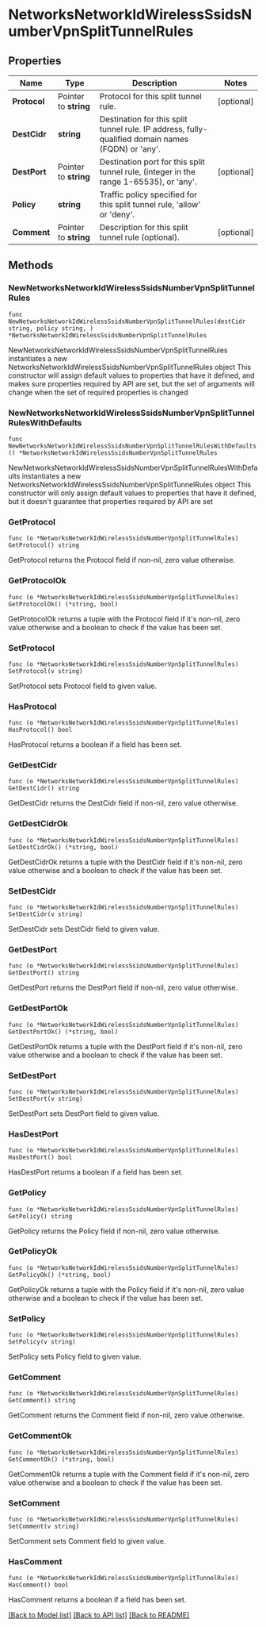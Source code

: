# NetworksNetworkIdWirelessSsidsNumberVpnSplitTunnelRules

## Properties

Name | Type | Description | Notes
------------ | ------------- | ------------- | -------------
**Protocol** | Pointer to **string** | Protocol for this split tunnel rule. | [optional] 
**DestCidr** | **string** | Destination for this split tunnel rule. IP address, fully-qualified domain names (FQDN) or &#39;any&#39;. | 
**DestPort** | Pointer to **string** | Destination port for this split tunnel rule, (integer in the range 1-65535), or &#39;any&#39;. | [optional] 
**Policy** | **string** | Traffic policy specified for this split tunnel rule, &#39;allow&#39; or &#39;deny&#39;. | 
**Comment** | Pointer to **string** | Description for this split tunnel rule (optional). | [optional] 

## Methods

### NewNetworksNetworkIdWirelessSsidsNumberVpnSplitTunnelRules

`func NewNetworksNetworkIdWirelessSsidsNumberVpnSplitTunnelRules(destCidr string, policy string, ) *NetworksNetworkIdWirelessSsidsNumberVpnSplitTunnelRules`

NewNetworksNetworkIdWirelessSsidsNumberVpnSplitTunnelRules instantiates a new NetworksNetworkIdWirelessSsidsNumberVpnSplitTunnelRules object
This constructor will assign default values to properties that have it defined,
and makes sure properties required by API are set, but the set of arguments
will change when the set of required properties is changed

### NewNetworksNetworkIdWirelessSsidsNumberVpnSplitTunnelRulesWithDefaults

`func NewNetworksNetworkIdWirelessSsidsNumberVpnSplitTunnelRulesWithDefaults() *NetworksNetworkIdWirelessSsidsNumberVpnSplitTunnelRules`

NewNetworksNetworkIdWirelessSsidsNumberVpnSplitTunnelRulesWithDefaults instantiates a new NetworksNetworkIdWirelessSsidsNumberVpnSplitTunnelRules object
This constructor will only assign default values to properties that have it defined,
but it doesn't guarantee that properties required by API are set

### GetProtocol

`func (o *NetworksNetworkIdWirelessSsidsNumberVpnSplitTunnelRules) GetProtocol() string`

GetProtocol returns the Protocol field if non-nil, zero value otherwise.

### GetProtocolOk

`func (o *NetworksNetworkIdWirelessSsidsNumberVpnSplitTunnelRules) GetProtocolOk() (*string, bool)`

GetProtocolOk returns a tuple with the Protocol field if it's non-nil, zero value otherwise
and a boolean to check if the value has been set.

### SetProtocol

`func (o *NetworksNetworkIdWirelessSsidsNumberVpnSplitTunnelRules) SetProtocol(v string)`

SetProtocol sets Protocol field to given value.

### HasProtocol

`func (o *NetworksNetworkIdWirelessSsidsNumberVpnSplitTunnelRules) HasProtocol() bool`

HasProtocol returns a boolean if a field has been set.

### GetDestCidr

`func (o *NetworksNetworkIdWirelessSsidsNumberVpnSplitTunnelRules) GetDestCidr() string`

GetDestCidr returns the DestCidr field if non-nil, zero value otherwise.

### GetDestCidrOk

`func (o *NetworksNetworkIdWirelessSsidsNumberVpnSplitTunnelRules) GetDestCidrOk() (*string, bool)`

GetDestCidrOk returns a tuple with the DestCidr field if it's non-nil, zero value otherwise
and a boolean to check if the value has been set.

### SetDestCidr

`func (o *NetworksNetworkIdWirelessSsidsNumberVpnSplitTunnelRules) SetDestCidr(v string)`

SetDestCidr sets DestCidr field to given value.


### GetDestPort

`func (o *NetworksNetworkIdWirelessSsidsNumberVpnSplitTunnelRules) GetDestPort() string`

GetDestPort returns the DestPort field if non-nil, zero value otherwise.

### GetDestPortOk

`func (o *NetworksNetworkIdWirelessSsidsNumberVpnSplitTunnelRules) GetDestPortOk() (*string, bool)`

GetDestPortOk returns a tuple with the DestPort field if it's non-nil, zero value otherwise
and a boolean to check if the value has been set.

### SetDestPort

`func (o *NetworksNetworkIdWirelessSsidsNumberVpnSplitTunnelRules) SetDestPort(v string)`

SetDestPort sets DestPort field to given value.

### HasDestPort

`func (o *NetworksNetworkIdWirelessSsidsNumberVpnSplitTunnelRules) HasDestPort() bool`

HasDestPort returns a boolean if a field has been set.

### GetPolicy

`func (o *NetworksNetworkIdWirelessSsidsNumberVpnSplitTunnelRules) GetPolicy() string`

GetPolicy returns the Policy field if non-nil, zero value otherwise.

### GetPolicyOk

`func (o *NetworksNetworkIdWirelessSsidsNumberVpnSplitTunnelRules) GetPolicyOk() (*string, bool)`

GetPolicyOk returns a tuple with the Policy field if it's non-nil, zero value otherwise
and a boolean to check if the value has been set.

### SetPolicy

`func (o *NetworksNetworkIdWirelessSsidsNumberVpnSplitTunnelRules) SetPolicy(v string)`

SetPolicy sets Policy field to given value.


### GetComment

`func (o *NetworksNetworkIdWirelessSsidsNumberVpnSplitTunnelRules) GetComment() string`

GetComment returns the Comment field if non-nil, zero value otherwise.

### GetCommentOk

`func (o *NetworksNetworkIdWirelessSsidsNumberVpnSplitTunnelRules) GetCommentOk() (*string, bool)`

GetCommentOk returns a tuple with the Comment field if it's non-nil, zero value otherwise
and a boolean to check if the value has been set.

### SetComment

`func (o *NetworksNetworkIdWirelessSsidsNumberVpnSplitTunnelRules) SetComment(v string)`

SetComment sets Comment field to given value.

### HasComment

`func (o *NetworksNetworkIdWirelessSsidsNumberVpnSplitTunnelRules) HasComment() bool`

HasComment returns a boolean if a field has been set.


[[Back to Model list]](../README.md#documentation-for-models) [[Back to API list]](../README.md#documentation-for-api-endpoints) [[Back to README]](../README.md)


